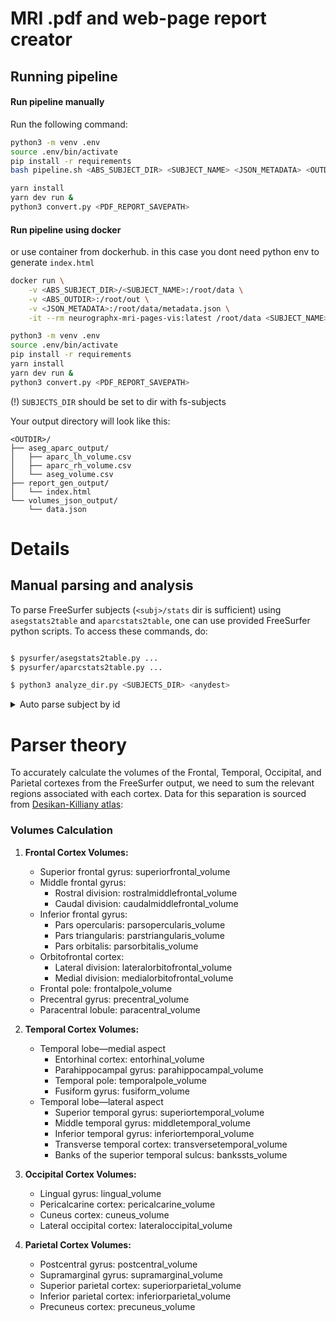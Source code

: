 # MRI .pdf and web-page report creator

## Running pipeline

#### Run pipeline manually
Run the following command:
```bash
python3 -m venv .env
source .env/bin/activate
pip install -r requirements
bash pipeline.sh <ABS_SUBJECT_DIR> <SUBJECT_NAME> <JSON_METADATA> <OUTDIR>

yarn install
yarn dev run &
python3 convert.py <PDF_REPORT_SAVEPATH>
```

#### Run pipeline using docker
or use container from dockerhub. in this case you dont need python env to generate `index.html`
```bash
docker run \
    -v <ABS_SUBJECT_DIR>/<SUBJECT_NAME>:/root/data \
    -v <ABS_OUTDIR>:/root/out \
    -v <JSON_METADATA>:/root/data/metadata.json \
    -it --rm neurographx-mri-pages-vis:latest /root/data <SUBJECT_NAME> /root/data/metadata.json /root/out

python3 -m venv .env
source .env/bin/activate
pip install -r requirements
yarn install
yarn dev run &
python3 convert.py <PDF_REPORT_SAVEPATH>
```
(!) `SUBJECTS_DIR` should be set to dir with fs-subjects

Your output directory will look like this:
```
<OUTDIR>/
├── aseg_aparc_output/
│   ├── aparc_lh_volume.csv
│   ├── aparc_rh_volume.csv
│   └── aseg_volume.csv
├── report_gen_output/
│   └── index.html
└── volumes_json_output/
    └── data.json
```
# Details

## Manual parsing and analysis

To parse FreeSurfer subjects (`<subj>/stats` dir is sufficient) using `asegstats2table` and `aparcstats2table`, one can use provided FreeSurfer python scripts. To access these commands, do:

```bash

$ pysurfer/asegstats2table.py ...
$ pysurfer/aparcstats2table.py ...

$ python3 analyze_dir.py <SUBJECTS_DIR> <anydest>
```

<details>
   <summary>Auto parse subject by id</summary>

   ```bash
   subject_id=$1

   export SUBJECTS_DIR="./"

   # Step 1: Extract Subcortical Volumes
   pysurfer/asegstats2table.py --subjects $subject_id --meas volume --tablefile $subject_id/aseg_volume.csv

   # Step 2: Extract Cortical Volumes
   pysurfer/aparcstats2table.py --subjects $subject_id --hemi lh --meas volume --tablefile $subject_id/aparc_lh_volume.csv
   pysurfer/aparcstats2table.py --subjects $subject_id --hemi rh --meas volume --tablefile $subject_id/aparc_rh_volume.csv
   ```

</details>

# Parser theory

To accurately calculate the volumes of the Frontal, Temporal, Occipital, and Parietal cortexes from the FreeSurfer output, we need to sum the relevant regions associated with each cortex. Data for this separation is sourced from [Desikan-Killiany atlas](https://surfer.nmr.mgh.harvard.edu/ftp/articles/desikan06-parcellation.pdf):

### Volumes Calculation

1. **Frontal Cortex Volumes:**
   - Superior frontal gyrus: superiorfrontal_volume
   - Middle frontal gyrus:
     - Rostral division: rostralmiddlefrontal_volume
     - Caudal division: caudalmiddlefrontal_volume
   - Inferior frontal gyrus:
     - Pars opercularis: parsopercularis_volume
     - Pars triangularis: parstriangularis_volume
     - Pars orbitalis: parsorbitalis_volume
   - Orbitofrontal cortex:
     - Lateral division: lateralorbitofrontal_volume
     - Medial division: medialorbitofrontal_volume
   - Frontal pole: frontalpole_volume
   - Precentral gyrus: precentral_volume
   - Paracentral lobule: paracentral_volume

2. **Temporal Cortex Volumes:**
   - Temporal lobe—medial aspect
      - Entorhinal cortex: entorhinal_volume
      - Parahippocampal gyrus: parahippocampal_volume
      - Temporal pole: temporalpole_volume
      - Fusiform gyrus: fusiform_volume
   - Temporal lobe—lateral aspect
      - Superior temporal gyrus: superiortemporal_volume
      - Middle temporal gyrus: middletemporal_volume
      - Inferior temporal gyrus: inferiortemporal_volume
      - Transverse temporal cortex: transversetemporal_volume
      - Banks of the superior temporal sulcus: bankssts_volume

3. **Occipital Cortex Volumes:**
   - Lingual gyrus: lingual_volume
   - Pericalcarine cortex: pericalcarine_volume
   - Cuneus cortex: cuneus_volume
   - Lateral occipital cortex: lateraloccipital_volume

4. **Parietal Cortex Volumes:**
   - Postcentral gyrus: postcentral_volume
   - Supramarginal gyrus: supramarginal_volume
   - Superior parietal cortex: superiorparietal_volume
   - Inferior parietal cortex: inferiorparietal_volume
   - Precuneus cortex: precuneus_volume
